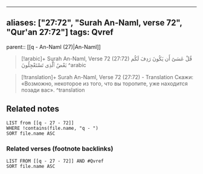 
---
aliases: ["27:72", "Surah An-Naml, verse 72", "Qur'an 27:72"]
tags: Qvref
---

parent:: [[q - An-Naml (27)|An-Naml]]

> [!arabic]+ Surah An-Naml, Verse 72 (27:72)
> <span class="quran-arabic">قُلْ عَسَىٰٓ أَن يَكُونَ رَدِفَ لَكُم بَعْضُ ٱلَّذِى تَسْتَعْجِلُونَ</span>
^arabic

> [!translation]+ Surah An-Naml, Verse 72 (27:72) - Translation
> Скажи: «Возможно, некоторое из того, что вы торопите, уже находится позади вас».
^translation



## Related notes
```dataview
LIST from [[q - 27 - 72]]
WHERE !contains(file.name, "q - ")
SORT file.name ASC
```

### Related verses (footnote backlinks)
```dataview
LIST FROM [[q - 27 - 72]] AND #Qvref
SORT file.name ASC
```

